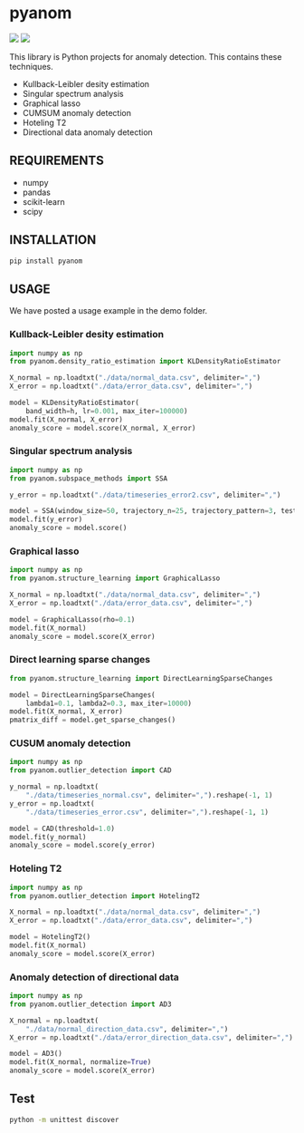 # pyanom

![](https://img.shields.io/badge/python-3.6%7C3.7%7C3.8-green?style=plastic)
![](https://img.shields.io/badge/dynamic/json.svg?label=version&colorB=5f9ea0&query=$.version&uri=https://raw.githubusercontent.com/ground0state/pyanom/master/package.json&style=plastic)

This library is Python projects for anomaly detection. This contains these techniques.

- Kullback-Leibler desity estimation
- Singular spectrum analysis
- Graphical lasso
- CUMSUM anomaly detection
- Hoteling T2
- Directional data anomaly detection

## REQUIREMENTS

- numpy
- pandas
- scikit-learn
- scipy

## INSTALLATION

```bash
pip install pyanom
```

## USAGE

We have posted a usage example in the demo folder.

### Kullback-Leibler desity estimation

```python
import numpy as np
from pyanom.density_ratio_estimation import KLDensityRatioEstimator

X_normal = np.loadtxt("./data/normal_data.csv", delimiter=",")
X_error = np.loadtxt("./data/error_data.csv", delimiter=",")

model = KLDensityRatioEstimator(
    band_width=h, lr=0.001, max_iter=100000)
model.fit(X_normal, X_error)
anomaly_score = model.score(X_normal, X_error)
```

### Singular spectrum analysis

```python
import numpy as np
from pyanom.subspace_methods import SSA

y_error = np.loadtxt("./data/timeseries_error2.csv", delimiter=",")

model = SSA(window_size=50, trajectory_n=25, trajectory_pattern=3, test_n=25, test_pattern=2, lag=25)
model.fit(y_error)
anomaly_score = model.score()
```

### Graphical lasso

```python
import numpy as np
from pyanom.structure_learning import GraphicalLasso

X_normal = np.loadtxt("./data/normal_data.csv", delimiter=",")
X_error = np.loadtxt("./data/error_data.csv", delimiter=",")

model = GraphicalLasso(rho=0.1)
model.fit(X_normal)
anomaly_score = model.score(X_error)
```

### Direct learning sparse changes

```python
from pyanom.structure_learning import DirectLearningSparseChanges

model = DirectLearningSparseChanges(
    lambda1=0.1, lambda2=0.3, max_iter=10000)
model.fit(X_normal, X_error)
pmatrix_diff = model.get_sparse_changes()
```

### CUSUM anomaly detection

```python
import numpy as np
from pyanom.outlier_detection import CAD

y_normal = np.loadtxt(
    "./data/timeseries_normal.csv", delimiter=",").reshape(-1, 1)
y_error = np.loadtxt(
    "./data/timeseries_error.csv", delimiter=",").reshape(-1, 1)

model = CAD(threshold=1.0)
model.fit(y_normal)
anomaly_score = model.score(y_error)
```

### Hoteling T2

```python
import numpy as np
from pyanom.outlier_detection import HotelingT2

X_normal = np.loadtxt("./data/normal_data.csv", delimiter=",")
X_error = np.loadtxt("./data/error_data.csv", delimiter=",")

model = HotelingT2()
model.fit(X_normal)
anomaly_score = model.score(X_error)
```

### Anomaly detection of directional data

```python
import numpy as np
from pyanom.outlier_detection import AD3

X_normal = np.loadtxt(
    "./data/normal_direction_data.csv", delimiter=",")
X_error = np.loadtxt("./data/error_direction_data.csv", delimiter=",")

model = AD3()
model.fit(X_normal, normalize=True)
anomaly_score = model.score(X_error)
```

## Test

```bash
python -m unittest discover
```
